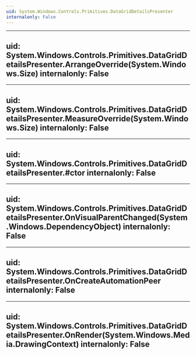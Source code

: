 ```yaml
---
uid: System.Windows.Controls.Primitives.DataGridDetailsPresenter
internalonly: False
---
```


---
uid: System.Windows.Controls.Primitives.DataGridDetailsPresenter.ArrangeOverride(System.Windows.Size)
internalonly: False
---

---
uid: System.Windows.Controls.Primitives.DataGridDetailsPresenter.MeasureOverride(System.Windows.Size)
internalonly: False
---

---
uid: System.Windows.Controls.Primitives.DataGridDetailsPresenter.#ctor
internalonly: False
---

---
uid: System.Windows.Controls.Primitives.DataGridDetailsPresenter.OnVisualParentChanged(System.Windows.DependencyObject)
internalonly: False
---

---
uid: System.Windows.Controls.Primitives.DataGridDetailsPresenter.OnCreateAutomationPeer
internalonly: False
---

---
uid: System.Windows.Controls.Primitives.DataGridDetailsPresenter.OnRender(System.Windows.Media.DrawingContext)
internalonly: False
---
